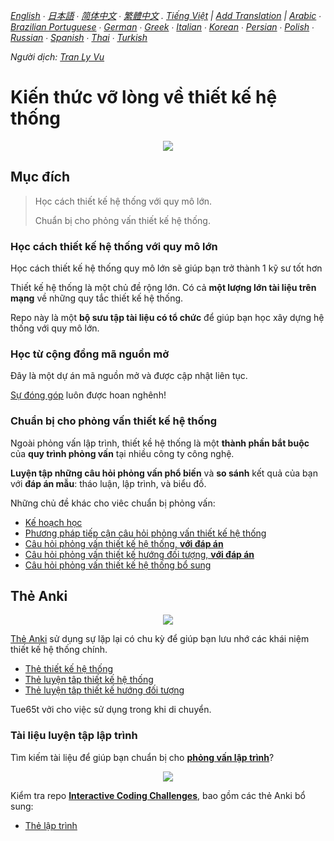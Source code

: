 *[English](README.md) ∙ [日本語](README-ja.md) ∙ [简体中文](README-zh-Hans.md) ∙ [繁體中文](README-zh-TW.md) . [Tiếng Việt](README-vn.md) | [Add Translation](https://github.com/donnemartin/system-design-primer/issues/28) | [Arabic](https://github.com/donnemartin/system-design-primer/issues/170) ∙ [Brazilian Portuguese](https://github.com/donnemartin/system-design-primer/issues/40) ∙ [German](https://github.com/donnemartin/system-design-primer/issues/186) ∙ [Greek](https://github.com/donnemartin/system-design-primer/issues/130) ∙ [Italian](https://github.com/donnemartin/system-design-primer/issues/104) ∙ [Korean](https://github.com/donnemartin/system-design-primer/issues/102) ∙ [Persian](https://github.com/donnemartin/system-design-primer/issues/110) ∙ [Polish](https://github.com/donnemartin/system-design-primer/issues/68) ∙ [Russian](https://github.com/donnemartin/system-design-primer/issues/87) ∙ [Spanish](https://github.com/donnemartin/system-design-primer/issues/136) ∙ [Thai](https://github.com/donnemartin/system-design-primer/issues/187) ∙ [Turkish](https://github.com/donnemartin/system-design-primer/issues/39)*

*Người dịch: [Tran Ly Vu](https://github.com/tranlyvu)*

# Kiến thức vỡ lòng về thiết kế hệ thống

<p align="center">
  <img src="http://i.imgur.com/jj3A5N8.png">
  <br/>
</p>

## Mục đích

> Học cách thiết kế hệ thống với quy mô lớn.
>
> Chuẩn bị cho phỏng vấn thiết kế hệ thống.

### Học cách thiết kế hệ thống với quy mô lớn

Học cách thiết kế hệ thống quy mô lớn sẽ giúp bạn trở thành 1 kỹ sư tốt hơn

Thiết kế hệ thống là một chủ đề rộng lớn. Có cả **một lượng lớn tài liệu trên mạng** về những quy tắc thiết kế hệ thống.

Repo này là một **bộ sưu tập tài liệu có tổ chức** để giúp bạn học xây dựng hệ thống với quy mô lớn.

### Học từ cộng đồng mã nguồn mở 

Đây là một dự án mã nguồn mở và được cập nhật liên tục.

[Sự đóng góp](#contributing) luôn được hoan nghênh!

### Chuẩn bị cho phỏng vấn thiết kế hệ thống

Ngoài phỏng vấn lập trình, thiết kề hệ thống là một **thành phần bắt buộc** của **quy trình phỏng vấn** tại nhiều công ty công nghệ.

**Luyện tập những câu hỏi phỏng vấn phổ biến** và **so sánh** kết quả của bạn với **đáp án mẫu**: tháo luận, lập trình, và biểu đồ.

Những chủ đề khác cho viêc chuẩn bị phỏng vấn:

* [Kế hoạch học](#study-guide)
* [Phương pháp tiếp cận câu hỏi phỏng vấn thiết kế hệ thống](#how-to-approach-a-system-design-interview-question)
* [Câu hỏi phỏng vấn thiết kế hệ thống, **với đáp án**](#system-design-interview-questions-with-solutions)
* [Câu hỏi phỏng vấn thiết kế hướng đối tượng, **với đáp án**](#object-oriented-design-interview-questions-with-solutions)
* [Câu hỏi phỏng vấn thiết kế hệ thống bổ sung](#additional-system-design-interview-questions)

## Thẻ Anki

<p align="center">
  <img src="http://i.imgur.com/zdCAkB3.png">
  <br/>
</p>

[Thẻ Anki](https://apps.ankiweb.net/) sử dụng sự lặp lại có chu kỳ để giúp bạn lưu nhớ các khái niệm thiết kế hệ thống chính.

* [Thẻ thiết kế hệ thống](https://github.com/donnemartin/system-design-primer/tree/master/resources/flash_cards/System%20Design.apkg)
* [Thẻ luyện tâp thiết kế hệ thống](https://github.com/donnemartin/system-design-primer/tree/master/resources/flash_cards/System%20Design%20Exercises.apkg)
* [Thẻ luyện tâp thiết kế hướng đối tượng](https://github.com/donnemartin/system-design-primer/tree/master/resources/flash_cards/OO%20Design.apkg)

Tue65t vởi cho việc sử dụng trong khi di chuyển.

### Tài liệu luyện tập lập trình

Tìm kiếm tài liệu để giúp bạn chuẩn bị cho [**phỏng vấn lập trình**](https://github.com/donnemartin/interactive-coding-challenges)?

<p align="center">
  <img src="http://i.imgur.com/b4YtAEN.png">
  <br/>
</p>

Kiểm tra repo [**Interactive Coding Challenges**](https://github.com/donnemartin/interactive-coding-challenges), bao gồm các thẻ Anki bổ sung:

* [Thẻ lập trình](https://github.com/donnemartin/interactive-coding-challenges/tree/master/anki_cards/Coding.apkg)